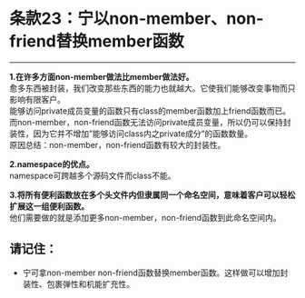 # 条款23：宁以non-member、non-friend替换member函数
-------------

**1.在许多方面non-member做法比member做法好。**<br>
愈多东西被封装，我们改变那些东西的能力也就越大。它使我们能够改变事物而只影响有限客户。<br>
能够访问private成员变量的函数只有class的member函数加上friend函数而已。而non-member，non-friend函数无法访问private成员变量，所以仍可以保持封装性，因为它并不增加”能够访问class内之private成分“的函数数量。<br>
原因总结：non-member，non-friend函数有较大的封装性。

**2.namespace的优点。**<br>
namespace可跨越多个源码文件而class不能。

**3.将所有便利函数放在多个头文件内但隶属同一个命名空间，意味着客户可以轻松扩展这一组便利函数。**<br>
他们需要做的就是添加更多non-member，non-friend函数到此命名空间内。

## 请记住：
* 宁可拿non-member non-friend函数替换member函数。这样做可以增加封装性、包裹弹性和机能扩充性。
